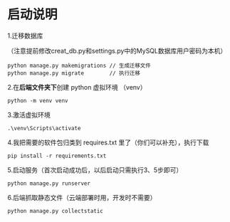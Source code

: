 # 启动说明

1.迁移数据库

（注意提前修改creat_db.py和settings.py中的MySQL数据库用户密码为本机）

```
python manage.py makemigrations // 生成迁移文件
python manage.py migrate		// 执行迁移
```

2.在**后端文件夹下**创建 python 虚拟环境 （venv）

```
python -m venv venv
```

3.激活虚拟环境

```
.\venv\Scripts\activate
```

4.我把需要的软件包归类到 requires.txt 里了（你们可以补充），执行下载

```
pip install -r requirements.txt
```

5.启动服务（首次启动成功后，以后启动只需执行3、5步即可）

```
python manage.py runserver
```

6.后端抓取静态文件（云端部署时用，开发时不需要）

```
python manage.py collectstatic
```

